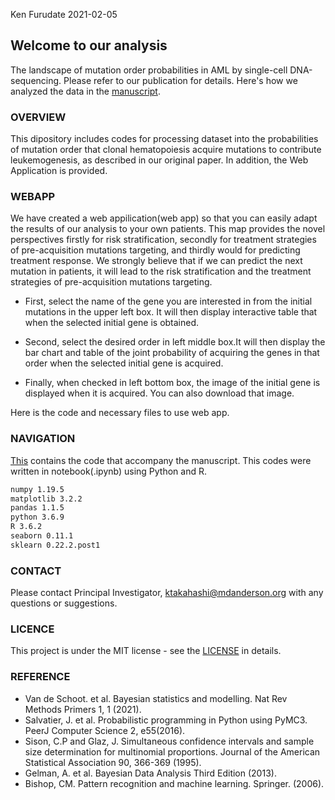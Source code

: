 Ken Furudate  2021-02-05

## Welcome to our analysis
The landscape of mutation order probabilities in AML by single-cell DNA-sequencing. Please refer to our publication for details.
Here's how we analyzed the data in the [manuscript](https://github.com/ktlab-project/mutation-order).


### OVERVIEW
This dipository includes codes for processing dataset into the probabilities of mutation order that clonal hematopoiesis acquire mutations to contribute leukemogenesis, as described in our original paper. In addition, the Web Application is provided.

### WEBAPP
We have created a web appilication(web app) so that you can easily adapt the results of our analysis to your own patients. This map provides the novel perspectives firstly for risk stratification, secondly for treatment strategies of pre-acquisition mutations targeting, and thirdly would for predicting treatment response. We strongly believe that if we can predict the next mutation in patients, it will lead to the risk stratification and the treatment strategies of pre-acquisition mutations targeting.


- First, select the name of the gene you are interested in from the initial mutations in the upper left box. It will then display interactive table that when the selected initial gene is obtained.

- Second, select the desired order in left middle box.It will then display the bar chart and table of the joint probability of acquiring the genes in that order when the selected initial gene is acquired.

- Finally, when checked in left bottom box, the image of the initial gene is displayed when it is acquired. You can also download that image.

Here is the code and necessary files to use web app.


### NAVIGATION
[This](./muts_order_prob_calculate.html) contains the code that accompany the manuscript. This codes were written in notebook(.ipynb) using Python and R.

```markdown
numpy 1.19.5
matplotlib 3.2.2
pandas 1.1.5
python 3.6.9
R 3.6.2
seaborn 0.11.1
sklearn 0.22.2.post1
```


### CONTACT
Please contact Principal Investigator, <ktakahashi@mdanderson.org> with any questions or suggestions.


### LICENCE
This project is under the MIT license - see the [LICENSE](https://github.com/ktlab-project/mutation-order/blob/main/LICENSE) in details.


### REFERENCE
- Van de Schoot. et al. Bayesian statistics and modelling. Nat Rev Methods Primers 1, 1 (2021). 
- Salvatier, J. et al. Probabilistic programming in Python using PyMC3. PeerJ Computer Science 2, e55(2016).
- Sison, C.P and Glaz, J. Simultaneous confidence intervals and sample size determination for multinomial proportions. Journal of the American Statistical Association 90, 366-369 (1995).
- Gelman, A. et al. Bayesian Data Analysis Third Edition (2013).
- Bishop, CM. Pattern recognition and machine learning. Springer. (2006).
